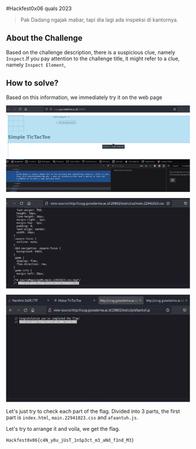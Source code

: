 #Hackfest0x06 quals 2023
> Pak Dadang ngajak mabar, tapi dia lagi ada inspeksi di kantornya.

## About the Challenge
Based on the challenge description, there is a suspicious clue, namely `Inspect`.If you pay attention to the challenge title, it might refer to a clue, namely `Inspect Element`, 

## How to solve?
Based on this information, we immediately try it on the web page

![img1](images/img1.png)

![img2](images/img2.png)

![img3](images/img3.png)

Let's just try to check each part of the flag.
Divided into 3 parts, the first part is `index.html`, `main.22941023.css` and `afaantuh.js`.

Let's try to arrange it and voila, we get the flag.

```
Hackfest0x06{c4N_y0u_jUsT_1nSp3ct_m3_aNd_f1nd_M3}
```
